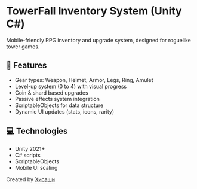 # TowerFall Inventory System (Unity C#)

Mobile-friendly RPG inventory and upgrade system, designed for roguelike tower games.

## 🧩 Features
- Gear types: Weapon, Helmet, Armor, Legs, Ring, Amulet
- Level-up system (0 to 4) with visual progress
- Coin & shard based upgrades
- Passive effects system integration
- ScriptableObjects for data structure
- Dynamic UI updates (stats, icons, rarity)

## 💻 Technologies
- Unity 2021+
- C# scripts
- ScriptableObjects
- Mobile UI scaling

Created by [Хисаши](https://t.me/hisashidev)
